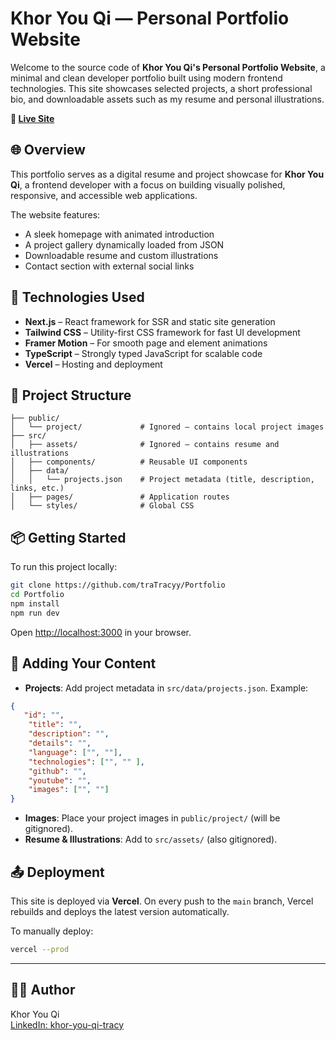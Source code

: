 # Khor You Qi — Personal Portfolio Website

Welcome to the source code of **Khor You Qi's Personal Portfolio Website**, a minimal and clean developer portfolio built using modern frontend technologies. This site showcases selected projects, a short professional bio, and downloadable assets such as my resume and personal illustrations.

**🔗 [Live Site](https://khoryouqi.vercel.app/)**

## 🌐 Overview

This portfolio serves as a digital resume and project showcase for **Khor You Qi**, a frontend developer with a focus on building visually polished, responsive, and accessible web applications.

The website features:
- A sleek homepage with animated introduction
- A project gallery dynamically loaded from JSON
- Downloadable resume and custom illustrations
- Contact section with external social links

## 🚀 Technologies Used

- **Next.js** – React framework for SSR and static site generation
- **Tailwind CSS** – Utility-first CSS framework for fast UI development
- **Framer Motion** – For smooth page and element animations
- **TypeScript** – Strongly typed JavaScript for scalable code
- **Vercel** – Hosting and deployment

## 📁 Project Structure

```
├── public/
│   └── project/             # Ignored — contains local project images
├── src/
│   ├── assets/              # Ignored — contains resume and illustrations
│   ├── components/          # Reusable UI components
│   ├── data/
│   │   └── projects.json    # Project metadata (title, description, links, etc.)
│   ├── pages/               # Application routes
│   └── styles/              # Global CSS
```

## 📦 Getting Started

To run this project locally:

```bash
git clone https://github.com/traTracyy/Portfolio
cd Portfolio
npm install
npm run dev
```

Open [http://localhost:3000](http://localhost:3000) in your browser.

## 📄 Adding Your Content

- **Projects**: Add project metadata in `src/data/projects.json`. Example:

```json
{
   "id": "",
    "title": "",
    "description": "",
    "details": "",
    "language": ["", ""],
    "technologies": ["", "" ],
    "github": "",
    "youtube": "",
    "images": ["", ""] 
}
```

- **Images**: Place your project images in `public/project/` (will be gitignored).
- **Resume & Illustrations**: Add to `src/assets/` (also gitignored).

## 📤 Deployment

This site is deployed via **Vercel**. On every push to the `main` branch, Vercel rebuilds and deploys the latest version automatically.

To manually deploy:

```bash
vercel --prod
```

---

## 👩‍💻 Author

Khor You Qi  
[LinkedIn: khor-you-qi-tracy](https://www.linkedin.com/in/khor-you-qi-tracy/)

